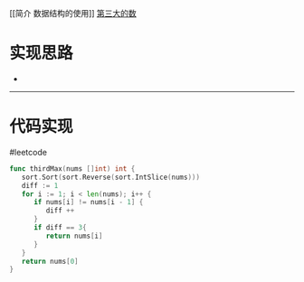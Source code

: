 [[简介 数据结构的使用]]
[第三大的数](https://leetcode.cn/problems/third-maximum-number/)
# 实现思路

- 

---
# 代码实现
#leetcode 

```go
func thirdMax(nums []int) int {  
   sort.Sort(sort.Reverse(sort.IntSlice(nums)))  
   diff := 1  
   for i := 1; i < len(nums); i++ {  
      if nums[i] != nums[i - 1] {  
         diff ++  
      }  
      if diff == 3{  
         return nums[i]  
      }  
   }  
   return nums[0]  
}
```